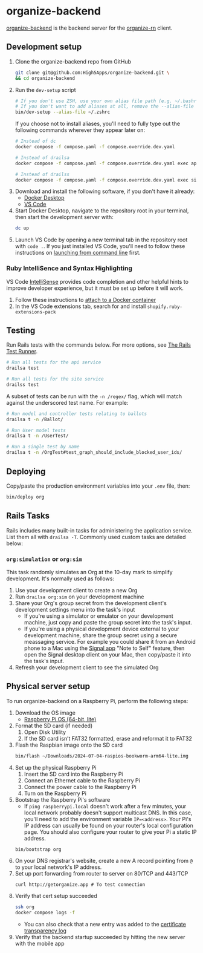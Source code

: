 # organize-backend
[organize-backend](https://github.com/High5Apps/organize-backend) is the backend server for the [organize-rn](https://github.com/High5Apps/organize-rn) client.

## Development setup
1. Clone the organize-backend repo from GitHub
    ```sh
    git clone git@github.com:High5Apps/organize-backend.git \
    && cd organize-backend
    ```
2. Run the `dev-setup` script
    ```sh
    # If you don't use ZSH, use your own alias file path (e.g. ~/.bashrc)
    # If you don't want to add aliases at all, remove the --alias-file option
    bin/dev-setup --alias-file ~/.zshrc
    ```
    If you choose not to install aliases, you'll need to fully type out the following commands wherever they appear later on:
    ```sh
    # Instead of dc
    docker compose -f compose.yaml -f compose.override.dev.yaml

    # Instead of drailsa
    docker compose -f compose.yaml -f compose.override.dev.yaml exec api bin/rails

    # Instead of drailss
    docker compose -f compose.yaml -f compose.override.dev.yaml exec site bin/rails
    ```
3. Download and install the following software, if you don't have it already:
    - [Docker Desktop](https://docs.docker.com/desktop/install/mac-install/)
    - [VS Code](https://code.visualstudio.com/Download)
4. Start Docker Desktop, navigate to the repository root in your terminal, then start the development server with:
    ```sh
    dc up
    ```
5. Launch VS Code by opening a new terminal tab in the repository root with `code .`. If you just installed VS Code, you'll need to follow these instructions on [launching from command line](https://code.visualstudio.com/docs/editor/command-line#_launching-from-command-line) first.

### Ruby IntelliSence and Syntax Highlighting
VS Code [IntelliSense](https://code.visualstudio.com/docs/editor/intellisense) provides code completion and other helpful hints to improve developer experience, but it must be set up before it will work.
1. Follow these instructions to [attach to a Docker container](https://code.visualstudio.com/docs/devcontainers/attach-container#_attach-to-a-docker-container)
2. In the VS Code extensions tab, search for and install `shopify.ruby-extensions-pack` 

## Testing
Run Rails tests with the commands below. For more options, see [The Rails Test Runner](https://guides.rubyonrails.org/testing.html#the-rails-test-runner).
```sh
# Run all tests for the api service
drailsa test

# Run all tests for the site service
drailss test
```

A subset of tests can be run with the `-n /regex/` flag, which will match against the underscored test name. For example:
```sh
# Run model and controller tests relating to ballots
drailsa t -n /Ballot/

# Run User model tests
drailsa t -n /UserTest/

# Run a single test by name
drailsa t -n /OrgTest#test_graph_should_include_blocked_user_ids/
```

## Deploying
Copy/paste the production environment variables into your `.env` file, then:
```sh
bin/deploy org
```

## Rails Tasks

Rails includes many built-in tasks for administering the application service. List them all with `drailsa -T`. Commonly used custom tasks are detailed below:

### `org:simulation` or `org:sim`

This task randomly simulates an Org at the 10-day mark to simplify development. It's normally used as follows:
1. Use your development client to create a new Org
2. Run `drailsa org:sim` on your development machine
3. Share your Org's group secret from the development client's development settings menu into the task's input
    - If you're using a simulator or emulator on your development machine, just copy and paste the group secret into the task's input.
    - If you're using a physical development device external to your development machine, share the group secret using a secure meassaging service. For example you could share it from an Android phone to a Mac using the [Signal app](https://signal.org/) "Note to Self" feature, then open the Signal desktop client on your Mac, then copy/paste it into the task's input.
4. Refresh your development client to see the simulated Org

## Physical server setup
To run organize-backend on a Raspberry Pi, perform the following steps:

1. Download the OS image
    - [Raspberry Pi OS (64-bit, lite)](https://www.raspberrypi.com/software/operating-systems/#raspberry-pi-os-64-bit)
2. Format the SD card (if needed)
    1. Open Disk Utility
    2. If the SD card isn’t FAT32 formatted, erase and reformat it to FAT32
3. Flash the Raspbian image onto the SD card
    ```sh
    bin/flash ~/Downloads/2024-07-04-raspios-bookworm-arm64-lite.img
    ```
4. Set up the physical Raspberry Pi
    1. Insert the SD card into the Raspberry Pi
    2. Connect an Ethernet cable to the Raspberry Pi
    3. Connect the power cable to the Raspberry Pi
    4. Turn on the Raspberry Pi
5. Bootstrap the Raspberry Pi's software
    - If `ping raspberrypi.local` doesn't work after a few minutes, your local
    network probably doesn't support multicast DNS. In this case, you'll need to
    add the environment variable `IP=<address>`. Your Pi's IP address can
    usually be found on your router's local configuration page. You should also
    configure your router to give your Pi a static IP address.
    ```sh
    bin/bootstrap org
    ```
6. On your DNS registrar's website, create a new A record pointing from `@` to
your local network's IP address.
7. Set up port forwarding from router to server on 80/TCP and 443/TCP
    ```
    curl http://getorganize.app # To test connection
    ```
8. Verify that cert setup succeeded
    ```sh
    ssh org
    docker compose logs -f
    ```
    - You can also check that a new entry was added to the [certificate transparency log](https://crt.sh/?q=getorganize.app)
9. Verify that the backend startup succeeded by hitting the new server with the mobile app
